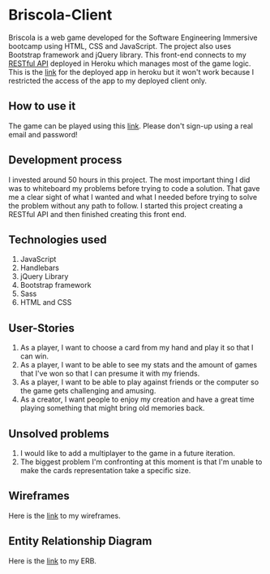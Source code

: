 # Briscola-Client

Briscola is a web game developed for the Software Engineering Immersive bootcamp using HTML, CSS and JavaScript. The project also uses Bootstrap framework and jQuery library. This front-end connects to my [RESTful API](https://github.com/kevinrosario/Briscola-API) deployed in Heroku which manages most of the game logic. This is the [link](https://briscola-api.herokuapp.com/) for the deployed app in heroku but it won't work because I restricted the access of the app to my deployed client only.

## How to use it

The game can be played using this [link](https://kevinrosario.github.io/Briscola-Client/). Please don't sign-up using a real email and password!

## Development process

I invested around 50 hours in this project. The most important thing I did was to whiteboard my problems before trying to code a solution. That gave me a clear sight of what I wanted and what I needed before trying to solve the problem without any path to follow. I started this project creating a RESTful API and then finished creating this front end.

## Technologies used

1. JavaScript
2. Handlebars
3. jQuery Library
4. Bootstrap framework
5. Sass
6. HTML and CSS

## User-Stories

1. As a player, I want to choose a card from my hand and play it so that I can win.
2. As a player, I want to be able to see my stats and the amount of games that I've won so that I can presume it with my friends.
3. As a player, I want to be able to play against friends or the computer so the game gets challenging and amusing.
4. As a creator, I want people to enjoy my creation and have a great time playing something that might bring old memories back.


## Unsolved problems

1. I would like to add a multiplayer to the game in a future iteration.
2. The biggest problem I'm confronting at this moment is that I'm unable to make the cards   representation take a specific size.

## Wireframes

Here is the [link](https://imgur.com/22mmdHx) to my wireframes.

## Entity Relationship Diagram

Here is the [link](https://imgur.com/r2gFOPZ) to my ERB.
